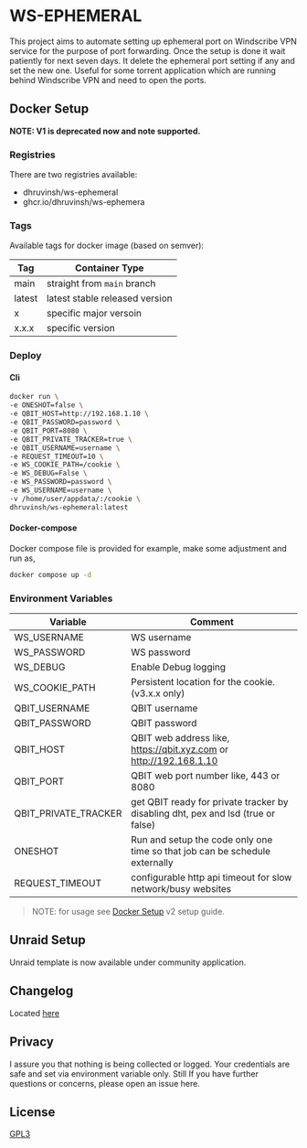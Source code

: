 # WS-EPHEMERAL

This project aims to automate setting up ephemeral port on Windscribe VPN
service for the purpose of port forwarding. Once the setup is done it wait
patiently for next seven days. It delete the ephemeral port setting if any and
set the new one. Useful for some torrent application which are running behind
Windscribe VPN and need to open the ports.

## Docker Setup

**NOTE: V1 is deprecated now and note supported.**

### Registries

There are two registries available:

- dhruvinsh/ws-ephemeral
- ghcr.io/dhruvinsh/ws-ephemera

### Tags

Available tags for docker image (based on semver):

| Tag    | Container Type                 |
| ------ | ------------------------------ |
| main   | straight from `main` branch    |
| latest | latest stable released version |
| x      | specific major versoin         |
| x.x.x  | specific version               |

### Deploy

#### Cli

```bash
docker run \
-e ONESHOT=false \
-e QBIT_HOST=http://192.168.1.10 \
-e QBIT_PASSWORD=password \
-e QBIT_PORT=8080 \
-e QBIT_PRIVATE_TRACKER=true \
-e QBIT_USERNAME=username \
-e REQUEST_TIMEOUT=10 \
-e WS_COOKIE_PATH=/cookie \
-e WS_DEBUG=False \
-e WS_PASSWORD=password \
-e WS_USERNAME=username \
-v /home/user/appdata/:/cookie \
dhruvinsh/ws-ephemeral:latest
```

#### Docker-compose

Docker compose file is provided for example, make some adjustment and run as,

```bash
docker compose up -d
```

### Environment Variables

| Variable             | Comment                                                                          |
| -------------------- | -------------------------------------------------------------------------------- |
| WS_USERNAME          | WS username                                                                      |
| WS_PASSWORD          | WS password                                                                      |
| WS_DEBUG             | Enable Debug logging                                                             |
| WS_COOKIE_PATH       | Persistent location for the cookie. (v3.x.x only)                                |
| QBIT_USERNAME        | QBIT username                                                                    |
| QBIT_PASSWORD        | QBIT password                                                                    |
| QBIT_HOST            | QBIT web address like, https://qbit.xyz.com or http://192.168.1.10               |
| QBIT_PORT            | QBIT web port number like, 443 or 8080                                           |
| QBIT_PRIVATE_TRACKER | get QBIT ready for private tracker by disabling dht, pex and lsd (true or false) |
| ONESHOT              | Run and setup the code only one time so that job can be schedule externally      |
| REQUEST_TIMEOUT      | configurable http api timeout for slow network/busy websites                     |

> NOTE: for usage see [Docker Setup](#docker-setup) v2 setup guide.

## Unraid Setup

Unraid template is now available under community application.

## Changelog

Located [here](./CHANGELOG.md)

## Privacy

I assure you that nothing is being collected or logged. Your credentials are
safe and set via environment variable only. Still If you have further questions
or concerns, please open an issue here.

## License

[GPL3](LICENSE.md)
